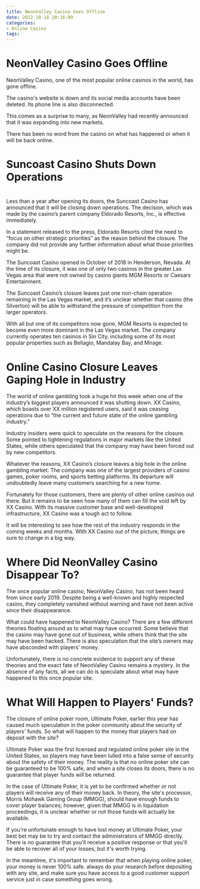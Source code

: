 ```yaml
---
title: NeonValley Casino Goes Offline
date: 2022-10-18 20:16:09
categories:
- Online Casino
tags:
---
```



#  NeonValley Casino Goes Offline

NeonValley Casino, one of the most popular online casinos in the world, has gone offline.

The casino's website is down and its social media accounts have been deleted. Its phone line is also disconnected.

This comes as a surprise to many, as NeonValley had recently announced that it was expanding into new markets.

There has been no word from the casino on what has happened or when it will be back online.

#  Suncoast Casino Shuts Down Operations

#

Less than a year after opening its doors, the Suncoast Casino has announced that it will be closing down operations. The decision, which was made by the casino’s parent company Eldorado Resorts, Inc., is effective immediately.

In a statement released to the press, Eldorado Resorts cited the need to “focus on other strategic priorities” as the reason behind the closure. The company did not provide any further information about what those priorities might be.

The Suncoast Casino opened in October of 2018 in Henderson, Nevada. At the time of its closure, it was one of only two casinos in the greater Las Vegas area that were not owned by casino giants MGM Resorts or Caesars Entertainment.

The Suncoast Casino’s closure leaves just one non-chain operation remaining in the Las Vegas market, and it’s unclear whether that casino (the Silverton) will be able to withstand the pressure of competition from the larger operators.

With all but one of its competitors now gone, MGM Resorts is expected to become even more dominant in the Las Vegas market. The company currently operates ten casinos in Sin City, including some of its most popular properties such as Bellagio, Mandalay Bay, and Mirage.

#  Online Casino Closure Leaves Gaping Hole in Industry

The world of online gambling took a huge hit this week when one of the industry’s biggest players announced it was shutting down. XX Casino, which boasts over XX million registered users, said it was ceasing operations due to “the current and future state of the online gambling industry.”

Industry insiders were quick to speculate on the reasons for the closure. Some pointed to tightening regulations in major markets like the United States, while others speculated that the company may have been forced out by new competitors.

Whatever the reasons, XX Casino’s closure leaves a big hole in the online gambling market. The company was one of the largest providers of casino games, poker rooms, and sports betting platforms. Its departure will undoubtedly leave many customers searching for a new home.

Fortunately for those customers, there are plenty of other online casinos out there. But it remains to be seen how many of them can fill the void left by XX Casino. With its massive customer base and well-developed infrastructure, XX Casino was a tough act to follow.

It will be interesting to see how the rest of the industry responds in the coming weeks and months. With XX Casino out of the picture, things are sure to change in a big way.

#  Where Did NeonValley Casino Disappear To?

The once popular online casino, NeonValley Casino, has not been heard from since early 2019. Despite being a well-known and highly respected casino, they completely vanished without warning and have not been active since their disappearance.

What could have happened to NeonValley Casino? There are a few different theories floating around as to what may have occurred. Some believe that the casino may have gone out of business, while others think that the site may have been hacked. There is also speculation that the site’s owners may have absconded with players’ money.

Unfortunately, there is no concrete evidence to support any of these theories and the exact fate of NeonValley Casino remains a mystery. In the absence of any facts, all we can do is speculate about what may have happened to this once popular site.

#  What Will Happen to Players' Funds?

The closure of online poker room, Ultimate Poker, earlier this year has caused much speculation in the poker community about the security of players' funds. So what will happen to the money that players had on deposit with the site?

Ultimate Poker was the first licensed and regulated online poker site in the United States, so players may have been lulled into a false sense of security about the safety of their money. The reality is that no online poker site can be guaranteed to be 100% safe, and when a site closes its doors, there is no guarantee that player funds will be returned.

In the case of Ultimate Poker, it is yet to be confirmed whether or not players will receive any of their money back. In theory, the site's processor, Morris Mohawk Gaming Group (MMGG), should have enough funds to cover player balances; however, given that MMGG is in liquidation proceedings, it is unclear whether or not those funds will actually be available.

If you're unfortunate enough to have lost money at Ultimate Poker, your best bet may be to try and contact the administrators of MMGG directly. There is no guarantee that you'll receive a positive response or that you'll be able to recover all of your losses, but it's worth trying.

In the meantime, it's important to remember that when playing online poker, your money is never 100% safe. always do your research before depositing with any site, and make sure you have access to a good customer support service just in case something goes wrong.